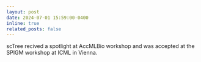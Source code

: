 ```yaml
---
layout: post
date: 2024-07-01 15:59:00-0400
inline: true
related_posts: false
---
```

scTree recived a spotlight at AccMLBio workshop and was accepted at the SPIGM workshop at ICML in Vienna.